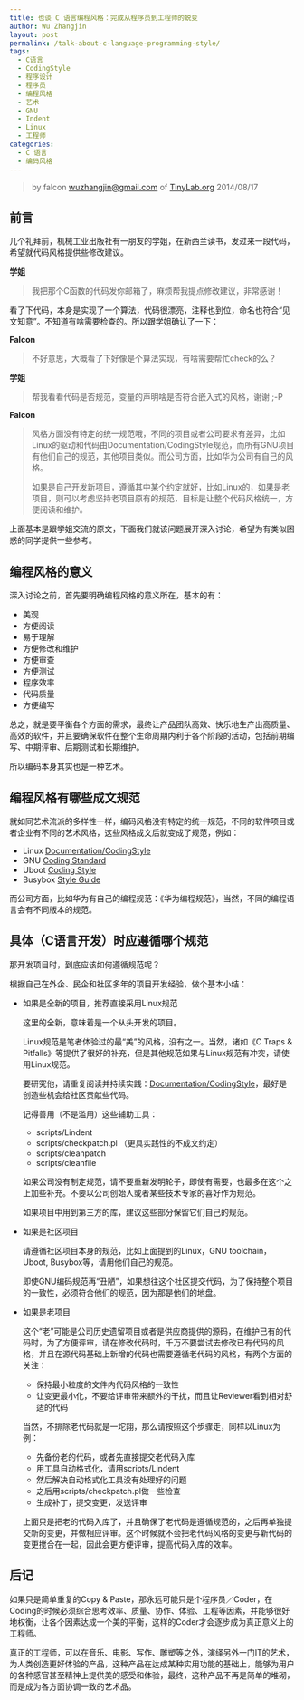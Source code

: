```yaml
---
title: 也谈 C 语言编程风格：完成从程序员到工程师的蜕变
author: Wu Zhangjin
layout: post
permalink: /talk-about-c-language-programming-style/
tags:
  - C语言
  - CodingStyle
  - 程序设计
  - 程序员
  - 编程风格
  - 艺术
  - GNU
  - Indent
  - Linux
  - 工程师
categories:
  - C 语言
  - 编码风格
---
```


> by falcon <wuzhangjin@gmail.com> of [TinyLab.org][1]
> 2014/08/17


## 前言

几个礼拜前，机械工业出版社有一朋友的学姐，在新西兰读书，发过来一段代码，希望就代码风格提供些修改建议。

**学姐**

> 我把那个C函数的代码发你邮箱了，麻烦帮我提点修改建议，非常感谢！

看了下代码，本身是实现了一个算法，代码很漂亮，注释也到位，命名也符合“见文知意”。不知道有啥需要检查的。所以跟学姐确认了一下：

**Falcon**

> 不好意思，大概看了下好像是个算法实现，有啥需要帮忙check的么？

**学姐**

> 帮我看看代码是否规范，变量的声明啥是否符合嵌入式的风格，谢谢 ;-P

**Falcon**

> 风格方面没有特定的统一规范哦，不同的项目或者公司要求有差异，比如Linux的驱动和代码由Documentation/CodingStyle规范，而所有GNU项目有他们自己的规范，其他项目类似。而公司方面，比如华为公司有自己的风格。
>
> 如果是自己开发新项目，遵循其中某个约定就好，比如Linux的，如果是老项目，则可以考虑坚持老项目原有的规范，目标是让整个代码风格统一，方便阅读和维护。

上面基本是跟学姐交流的原文，下面我们就该问题展开深入讨论，希望为有类似困惑的同学提供一些参考。

## 编程风格的意义

深入讨论之前，首先要明确编程风格的意义所在，基本的有：

  * 美观
  * 方便阅读
  * 易于理解
  * 方便修改和维护
  * 方便审查
  * 方便测试
  * 程序效率
  * 代码质量
  * 方便编写

总之，就是要平衡各个方面的需求，最终让产品团队高效、快乐地生产出高质量、高效的软件，并且要确保软件在整个生命周期内利于各个阶段的活动，包括前期编写、中期评审、后期测试和长期维护。

所以编码本身其实也是一种艺术。

## 编程风格有哪些成文规范

就如同艺术流派的多样性一样，编码风格没有特定的统一规范，不同的软件项目或者企业有不同的艺术风格，这些风格成文后就变成了规范，例如：

  * Linux [Documentation/CodingStyle][2]
  * GNU [Coding Standard][3]
  * Uboot [Coding Style][4]
  * Busybox [Style Guide][5]

而公司方面，比如华为有自己的编程规范：《华为编程规范》，当然，不同的编程语言会有不同版本的规范。

## 具体（C语言开发）时应遵循哪个规范

那开发项目时，到底应该如何遵循规范呢？

根据自己在外企、民企和社区多年的项目开发经验，做个基本小结：

  * 如果是全新的项目，推荐直接采用Linux规范

    这里的全新，意味着是一个从头开发的项目。

    Linux规范是笔者体验过的最“美”的风格，没有之一。当然，诸如《C Traps & Pitfalls》等提供了很好的补充，但是其他规范如果与Linux规范有冲突，请使用Linux规范。

    要研究他，请重复阅读并持续实践：[Documentation/CodingStyle][2]，最好是创造些机会给社区贡献些代码。

    记得善用（不是滥用）这些辅助工具：

      * scripts/Lindent
      * scripts/checkpatch.pl （更具实践性的不成文约定）
      * scripts/cleanpatch
      * scripts/cleanfile

    如果公司没有制定规范，请不要重新发明轮子，即使有需要，也最多在这个之上加些补充。不要以公司创始人或者某些技术专家的喜好作为规范。

    如果项目中用到第三方的库，建议这些部分保留它们自己的规范。

  * 如果是社区项目

    请遵循社区项目本身的规范，比如上面提到的Linux，GNU toolchain，Uboot, Busybox等，请用他们自己的规范。

    即使GNU编码规范再“丑陋”，如果想往这个社区提交代码，为了保持整个项目的一致性，必须符合他们的规范，因为那是他们的地盘。

  * 如果是老项目

    这个“老”可能是公司历史遗留项目或者是供应商提供的源码，在维护已有的代码时，为了方便评审，请在修改代码时，千万不要尝试去修改已有代码的风格，并且在源代码基础上新增的代码也需要遵循老代码的风格，有两个方面的关注：

      * 保持最小粒度的文件内代码风格的一致性
      * 让变更最小化，不要给评审带来额外的干扰，而且让Reviewer看到相对舒适的代码

    当然，不排除老代码就是一坨翔，那么请按照这个步骤走，同样以Linux为例：

      * 先备份老的代码，或者先直接提交老代码入库
      * 用工具自动格式化，请用scripts/Lindent
      * 然后解决自动格式化工具没有处理好的问题
      * 之后用scripts/checkpatch.pl做一些检查
      * 生成补丁，提交变更，发送评审

    上面只是把老的代码入库了，并且确保了老代码是遵循规范的，之后再单独提交新的变更，并做相应评审。这个时候就不会把老代码风格的变更与新代码的变更搅合在一起，因此会更方便评审，提高代码入库的效率。

## 后记

如果只是简单重复的Copy & Paste，那永远可能只是个程序员／Coder，在Coding的时候必须综合思考效率、质量、协作、体验、工程等因素，并能够很好地权衡，让各个因素达成一个美的平衡，这样的Coder才会逐步成为真正意义上的工程师。

真正的工程师，可以在音乐、电影、写作、雕塑等之外，演绎另外一门IT的艺术，为人类创造更好体验的产品，这种产品在达成某种实用功能的基础上，能够为用户的各种感官甚至精神上提供美的感受和体验，最终，这种产品不再是简单的堆砌，而是成为各方面协调一致的艺术品。





 [1]: https://tinylab.org
 [2]: https://www.kernel.org/doc/Documentation/zh_CN/CodingStyle
 [3]: http://www.gnu.org/prep/standards/standards.html
 [4]: http://www.denx.de/wiki/U-Boot/CodingStyle
 [5]: http://git.busybox.net/busybox/plain/docs/style-guide.txt
